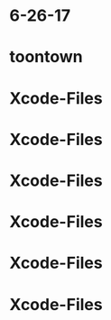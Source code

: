 # 6-26-17
# toontown
# Xcode-Files
# Xcode-Files
# Xcode-Files
# Xcode-Files
# Xcode-Files
# Xcode-Files
